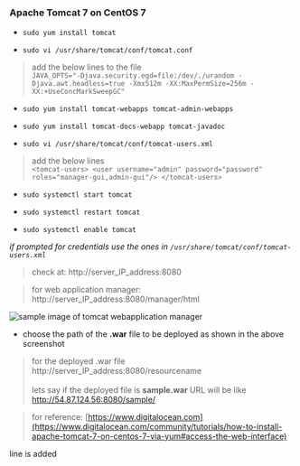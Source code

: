 ### Apache Tomcat 7 on CentOS 7

* `sudo yum install tomcat`

* `sudo vi /usr/share/tomcat/conf/tomcat.conf`
>add the below lines to the file <br />
` JAVA_OPTS="-Djava.security.egd=file:/dev/./urandom -Djava.awt.headless=true -Xmx512m -XX:MaxPermSize=256m -XX:+UseConcMarkSweepGC" `

* `sudo yum install tomcat-webapps tomcat-admin-webapps `

* `sudo yum install tomcat-docs-webapp tomcat-javadoc`

* `sudo vi /usr/share/tomcat/conf/tomcat-users.xml`
>add the below lines <br />
` <tomcat-users>
    <user username="admin" password="password" roles="manager-gui,admin-gui"/>
</tomcat-users> `

* `sudo systemctl start tomcat`



* `sudo systemctl restart tomcat`

* `sudo systemctl enable tomcat`



_if prompted for credentials use the ones in `/usr/share/tomcat/conf/tomcat-users.xml`_


>check at:
http://server_IP_address:8080


>for web application manager:
http://server_IP_address:8080/manager/html


![sample image of tomcat webapplication manager](https://assets.digitalocean.com/articles/tomcat7_centos7/manager.png)



* choose the path of the **.war** file to be deployed as shown in the above screenshot
>for the deployed .war file
http://server_IP_address:8080/resourcename <br />  <br />
lets say if the deployed file is **sample.war** URL will be like http://54.87.124.56:8080/sample/



>for reference: [https://www.digitalocean.com](https://www.digitalocean.com/community/tutorials/how-to-install-apache-tomcat-7-on-centos-7-via-yum#access-the-web-interface)




line is added
